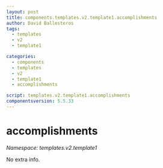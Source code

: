```yaml
---
layout: post
title: components.templates.v2.template1.accomplishments
author: David Ballesteros
tags:
  - templates
  - v2
  - template1

categories:
  - components
  - templates
  - v2
  - template1
  - accomplishments

script: templates.v2.template1.accomplishments
componentsversion: 5.5.33
---
```

# accomplishments

*Namespace: templates.v2.template1*

No extra info.